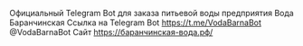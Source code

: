 Официальный Telegram Bot для заказа питьевой воды предприятия Вода Баранчинская
Ссылка на Telegram Bot https://t.me/VodaBarnaBot
@VodaBarnaBot
Сайт https://баранчинская-вода.рф/
